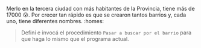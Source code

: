 <gs-attire attire-url="https://raw.githubusercontent.com/MumukiProject/mumuki-guia-gobstones-merlo/master/assets/attires/config_1571863823573.json"></gs-attire>

<gs-toolbox toolbox-url="https://raw.githubusercontent.com/MumukiProject/mumuki-guia-gobstones-merlo/master/assets/toolbox_1571863932490.xml"></gs-toolbox>

Merlo en la tercera ciudad con más habitantes de la Provincia, tiene más de 17000 :open_mouth:. Por crecer tan rápido es que se crearon tantos barrios y, cada uno, tiene diferentes nombres. :homes:

> Definí e invocá el procedimiento `Pasar a buscar por el barrio` para que haga lo mismo que el programa actual.
